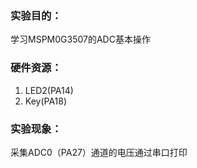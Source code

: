 ### 实验目的：

学习MSPM0G3507的ADC基本操作

### 硬件资源：

1. LED2(PA14)
2. Key(PA18)

### 实验现象：

采集ADC0（PA27）通道的电压通过串口打印

